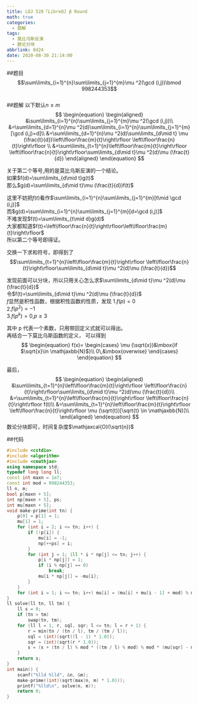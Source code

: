 ```yaml
---
title: LOJ 528「LibreOJ β Round
math: true
categories:
  - 题解
tags:
  - 莫比乌斯反演
  - 数论分块
abbrlink: 8d24
date: 2020-08-30 21:14:00
---
```



##题目
$$\sum\limits_{i=1}^{n}\sum\limits_{j=1}^{m}\mu ^2(\gcd (i,j))\bmod 998244353$$  
##题解
以下默认$n\leq m$
$$
\begin{equation}
\begin{aligned}
&\sum\limits_{i=1}^{n}\sum\limits_{j=1}^{m}\mu ^2(\gcd (i,j))\\
&=\sum\limits_{d=1}^{n}\mu ^2(d)\sum\limits_{i=1}^{n}\sum\limits_{j=1}^{m}[\gcd (i,j)=d]\\
&=\sum\limits_{d=1}^{n}\mu ^2(d)\sum\limits_{d\mid t} \mu (\frac{t}{d})\left\lfloor\frac{m}{t}\right\rfloor \left\lfloor\frac{n}{t}\right\rfloor \\
&=\sum\limits_{t=1}^{n}\left\lfloor\frac{m}{t}\right\rfloor \left\lfloor\frac{n}{t}\right\rfloor\sum\limits_{d\mid t}\mu ^2(d)\mu (\frac{t}{d})
\end{aligned}
\end{equation}
$$

关于第二个等号,用的是莫比乌斯反演的一个结论。  
如果$f(d)=\sum\limits_{d\mid t}g(t)$  
那么$g(d)=\sum\limits_{d\mid t}\mu (\frac{t}{d})f(t)$  

这里不妨把$f(t)$看作$\sum\limits_{i=1}^{n}\sum\limits_{j=1}^{m}[t\mid \gcd (i,j)]$  
而$g(d)=\sum\limits_{i=1}^{n}\sum\limits_{j=1}^{m}[d=\gcd (i,j)]$  
不难发现$f(t)=\sum\limits_{t\mid d}g(d)$  
大家都知道$f(t)=\left\lfloor\frac{n}{t}\right\rfloor\left\lfloor\frac{m}{t}\right\rfloor$  
所以第二个等号即得证。  

交换一下求和符号，即得到了$$\sum\limits_{t=1}^{n}\left\lfloor\frac{m}{t}\right\rfloor \left\lfloor\frac{n}{t}\right\rfloor\sum\limits_{d\mid t}\mu ^2(d)\mu (\frac{t}{d})$$  

发现前面可以分块，所以只用关心怎么求$\sum\limits_{d\mid t}\mu ^2(d)\mu (\frac{t}{d})$  
令$f(t)=\sum\limits_{d\mid t}\mu ^2(d)\mu (\frac{t}{d})$  
$f$显然是积性函数，根据积性函数的性质，发现
1.$f(p)=0$  
2.$f(p^2)=-1$  
3.$f(p^k)=0$,$p\geq 3$  

其中 p 代表一个素数，只用带回定义式就可以得出。  
再结合一下莫比乌斯函数的定义， 可以得到
$$
\begin{equation}
    f(x)=
   \begin{cases}
   \mu (\sqrt{x})&\mbox{if $\sqrt{x}\in \mathjaxbb{N}$}\\
   0\,&\mbox{overwise}
   \end{cases}
\end{equation}
$$  

最后， 
$$
\begin{equation}
\begin{aligned}
&\sum\limits_{t=1}^{n}\left\lfloor\frac{m}{t}\right\rfloor \left\lfloor\frac{n}{t}\right\rfloor\sum\limits_{d\mid t}\mu ^2(d)\mu (\frac{t}{d})\\
&=\sum\limits_{t=1}^{n}\left\lfloor\frac{m}{t}\right\rfloor \left\lfloor\frac{n}{t}\right\rfloor f(t)\\
&=\sum\limits_{t=1}^{n}\left\lfloor\frac{m}{t}\right\rfloor \left\lfloor\frac{n}{t}\right\rfloor \mu (\sqrt{t})[\sqrt{t} \in \mathjaxbb{N}]\\
\end{aligned}
\end{equation}
$$
数论分块即可，时间复杂度$\mathjaxcal{O}(\sqrt{n})$

##代码
```cpp
#include <cstdio>
#include <algorithm>
#include <cmathjax>
using namespace std;
typedef long long ll;
const int maxn = 1e7;
const int mod = 998244353;
ll n, m;
bool p[maxn + 5];
int np[maxn + 5], ps;
int mu[maxn + 5];
void make-prime(int tn) {
    p[0] = p[1] = 1;
    mu[1] = 1;
    for (int i = 2; i <= tn; i++) {
        if (!p[i]) {
            mu[i] = -1;
            np[++ps] = i;
        }
        for (int j = 1; 1ll * i * np[j] <= tn; j++) {
            p[i * np[j]] = 1;
            if (i % np[j] == 0)
                break;
            mu[i * np[j]] = -mu[i];
        }
    }
    for (int i = 1; i <= tn; i++) mu[i] = (mu[i] + mu[i - 1] + mod) % mod;
}
ll solve(ll tn, ll tm) {
    ll s = 0;
    if (tn > tm)
        swap(tn, tm);
    for (ll l = 1, r, sql, sqr; l <= tn; l = r + 1) {
        r = min(tn / (tn / l), tm / (tm / l));
        sql = (int)(sqrt((l - 1) * 1.0));
        sqr = (int)(sqrt(r * 1.0));
        s = (s + (tn / l) % mod * ((tm / l) % mod) % mod * (mu[sqr] - mu[sql] + mod) % mod) % mod;
    }
    return s;
}
int main() {
    scanf("%lld %lld", &n, &m);
    make-prime((int)(sqrt(max(n, m) * 1.0)));
    printf("%lld\n", solve(n, m));
    return 0;
}
```